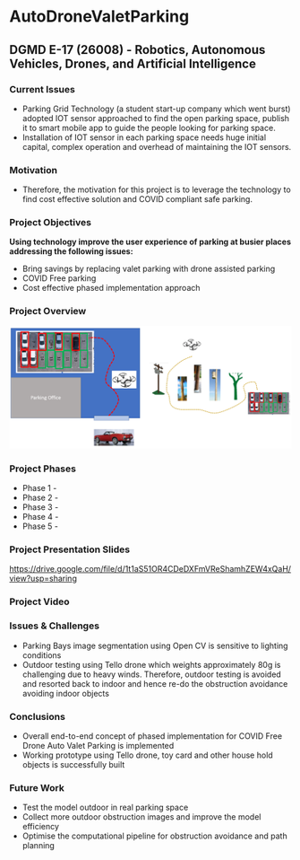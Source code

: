 # AutoDroneValetParking
## DGMD E-17 (26008) - Robotics, Autonomous Vehicles, Drones, and Artificial Intelligence


### Current Issues

* Parking Grid Technology (a student start-up company which went burst) adopted IOT sensor approached to find the open parking space, publish it to smart mobile app to guide the people looking for parking space.
* Installation of IOT sensor in each parking space needs huge initial capital, complex operation and overhead of maintaining the IOT sensors.



### Motivation

* Therefore, the motivation for this project is to leverage the technology to find cost effective solution and COVID compliant safe parking.



### Project Objectives

**Using technology improve the user experience of parking at busier places addressing the following issues:**

* Bring savings by replacing valet parking with drone assisted parking
* COVID Free parking
* Cost effective phased implementation approach




### Project Overview

![Project Overview](/images/overview.PNG)

### Project Phases

* Phase 1 - 
* Phase 2 - 
* Phase 3 - 
* Phase 4 - 
* Phase 5 - 

### Project Presentation Slides

https://drive.google.com/file/d/1t1aS51OR4CDeDXFmVReShamhZEW4xQaH/view?usp=sharing


### Project Video


### Issues & Challenges
* Parking Bays image segmentation using Open CV is sensitive to lighting conditions
* Outdoor testing using Tello drone which weights approximately 80g is challenging due to heavy winds. Therefore, outdoor testing is avoided and resorted back to indoor and hence re-do the obstruction avoidance avoiding indoor objects



### Conclusions
* Overall end-to-end concept of phased implementation for COVID Free Drone Auto Valet Parking is implemented
* Working prototype using Tello drone, toy card and other house hold objects is successfully built



### Future Work

* Test the model outdoor in real parking space
* Collect more outdoor obstruction images and improve the model efficiency
* Optimise the computational pipeline for obstruction avoidance and path planning


